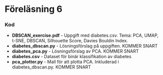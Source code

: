 # Föreläsning 6

### Kod

* **DBSCAN_exercise.pdf** - Uppgift med diabetes.csv. Tema: PCA, UMAP, t-SNE, DBSCAN, Silhouette Score, Davies Bouldin Index.
* **diabetes_dbscan.py** - Lösningsförslag på uppgiften. KOMMER SNART
* **diabetes_pca.py** - Lösningsförslag av PCA. KOMMER SNART
* **diabetes.csv** - Dataset för binär klassifikation av diabetes
* **pca_plotter.py** - Mall för att plotta PCA. Inkluderad i diabetes_dbscan.py. KOMMER SNART
